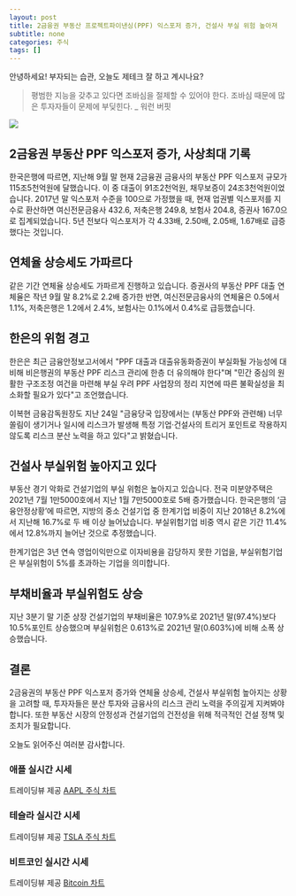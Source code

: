 ```yaml
---
layout: post
title: 2금융권 부동산 프로젝트파이낸싱(PPF) 익스포저 증가, 건설사 부실 위험 높아져
subtitle: none
categories: 주식
tags: []
---
```


안녕하세요! 부자되는 습관, 오늘도 제테크 잘 하고 계시나요?

> 평범한 지능을 갖추고 있다면 조바심을 절제할 수 있어야 한다. 조바심 때문에 많은 투자자들이 문제에 부딪힌다. _ 워런 버핏






![](https://source.unsplash.com/800x450/?luxury)

##  2금융권 부동산 PPF 익스포저 증가, 사상최대 기록

한국은행에 따르면, 지난해 9월 말 현재 2금융권 금융사의 부동산 PPF 익스포저 규모가 115조5천억원에 달했습니다. 이 중 대출이 91조2천억원, 채무보증이 24조3천억원이었습니다. 2017년 말 익스포저 수준을 100으로 가정했을 때, 현재 업권별 익스포저를 지수로 환산하면 여신전문금융사 432.6, 저축은행 249.8, 보험사 204.8, 증권사 167.0으로 집계되었습니다. 5년 전보다 익스포저가 각 4.33배, 2.50배, 2.05배, 1.67배로 급증했다는 것입니다.

## 연체율 상승세도 가파르다

같은 기간 연체율 상승세도 가파르게 진행하고 있습니다. 증권사의 부동산 PPF 대출 연체율은 작년 9월 말 8.2%로 2.2배 증가한 반면, 여신전문금융사의 연체율은 0.5에서 1.1%, 저축은행은 1.2에서 2.4%, 보험사는 0.1%에서 0.4%로 급등했습니다.

## 한은의 위험 경고

한은은 최근 금융안정보고서에서 "PPF 대출과 대출유동화증권이 부실화될 가능성에 대비해 비은행권의 부동산 PPF 리스크 관리에 한층 더 유의해야 한다"며 "민간 중심의 원활한 구조조정 여건을 마련해 부실 우려 PPF 사업장의 정리 지연에 따른 불확실성을 최소화할 필요가 있다"고 조언했습니다.

이복현 금융감독원장도 지난 24일 "금융당국 입장에서는 (부동산 PPF와 관련해) 너무 쏠림이 생기거나 일시에 리스크가 발생해 특정 기업·건설사의 트리거 포인트로 작용하지 않도록 리스크 분산 노력을 하고 있다"고 밝혔습니다.

## 건설사 부실위험 높아지고 있다

부동산 경기 악화로 건설기업의 부실 위험은 높아지고 있습니다. 전국 미분양주택은 2021년 7월 1만5000호에서 지난 1월 7만5000호로 5배 증가했습니다.  한국은행의 ‘금융안정상황’에 따르면, 지방의 중소 건설기업 중 한계기업 비중이 지난 2018년 8.2%에서 지난해 16.7%로 두 배 이상 늘어났습니다. 부실위험기업 비중 역시 같은 기간 11.4%에서 12.8%까지 늘어난 것으로 추정했습니다. 

한계기업은 3년 연속 영업이익만으로 이자비용을 감당하지 못한 기업을, 부실위험기업은 부실위험이 5%를 초과하는 기업을 의미합니다.

## 부채비율과 부실위험도 상승

지난 3분기 말 기준 상장 건설기업의 부채비율은 107.9%로 2021년 말(97.4%)보다 10.5%포인트 상승했으며 부실위험은 0.613%로 2021년 말(0.603%)에 비해 소폭 상승했습니다.

## 결론

2금융권의 부동산 PPF 익스포저 증가와 연체율 상승세, 건설사 부실위험 높아지는 상황을 고려할 때, 투자자들은 분산 투자와 금융사의 리스크 관리 노력을 주의깊게 지켜봐야 합니다. 또한 부동산 시장의 안정성과 건설기업의 건전성을 위해 적극적인 건설 정책 및 조치가 필요합니다.

오늘도 읽어주신 여러분 감사합니다.

### 애플 실시간 시세


<!-- TradingView Widget BEGIN -->
<div class="tradingview-widget-container">
  <div id="tradingview_6a264"></div>
  <div class="tradingview-widget-copyright">트레이딩뷰 제공 <a href="https://kr.tradingview.com/symbols/NASDAQ-AAPL/" rel="noopener" target="_blank"><span class="blue-text">AAPL 주식 차트</span></a></div>
  <script type="text/javascript" src="https://s3.tradingview.com/tv.js"></script>
  <script type="text/javascript">
  new TradingView.widget(
  {
  "autosize": true,
  "symbol": "NASDAQ:AAPL",
  "interval": "D",
  "timezone": "Asia/Seoul",
  "theme": "light",
  "style": "1",
  "locale": "kr",
  "toolbar_bg": "#f1f3f6",
  "enable_publishing": false,
  "hide_top_toolbar": true,
  "hide_legend": true,
  "save_image": false,
  "container_id": "tradingview_6a264"
}
  );
  </script>
</div>
<!-- TradingView Widget END -->


### 테슬라 실시간 시세


<!-- TradingView Widget BEGIN -->
<div class="tradingview-widget-container">
  <div id="tradingview_39d77"></div>
  <div class="tradingview-widget-copyright">트레이딩뷰 제공 <a href="https://kr.tradingview.com/symbols/NASDAQ-TSLA/" rel="noopener" target="_blank"><span class="blue-text">TSLA 주식 차트</span></a></div>
  <script type="text/javascript" src="https://s3.tradingview.com/tv.js"></script>
  <script type="text/javascript">
  new TradingView.widget(
  {
  "autosize": true,
  "symbol": "NASDAQ:TSLA",
  "interval": "D",
  "timezone": "Asia/Seoul",
  "theme": "light",
  "style": "1",
  "locale": "kr",
  "toolbar_bg": "#f1f3f6",
  "enable_publishing": false,
  "hide_top_toolbar": true,
  "hide_legend": true,
  "save_image": false,
  "container_id": "tradingview_39d77"
}
  );
  </script>
</div>
<!-- TradingView Widget END -->


### 비트코인 실시간 시세


<!-- TradingView Widget BEGIN -->
<div class="tradingview-widget-container">
  <div id="tradingview_3f91e"></div>
  <div class="tradingview-widget-copyright">트레이딩뷰 제공 <a href="https://kr.tradingview.com/symbols/BTCUSD/?exchange=BITSTAMP" rel="noopener" target="_blank"><span class="blue-text">Bitcoin 차트</span></a></div>
  <script type="text/javascript" src="https://s3.tradingview.com/tv.js"></script>
  <script type="text/javascript">
  new TradingView.widget(
  {
  "autosize": true,
  "symbol": "BITSTAMP:BTCUSD",
  "interval": "D",
  "timezone": "Asia/Seoul",
  "theme": "light",
  "style": "1",
  "locale": "kr",
  "toolbar_bg": "#f1f3f6",
  "enable_publishing": false,
  "hide_top_toolbar": true,
  "hide_legend": true,
  "save_image": false,
  "container_id": "tradingview_3f91e"
}
  );
  </script>
</div>
<!-- TradingView Widget END -->

